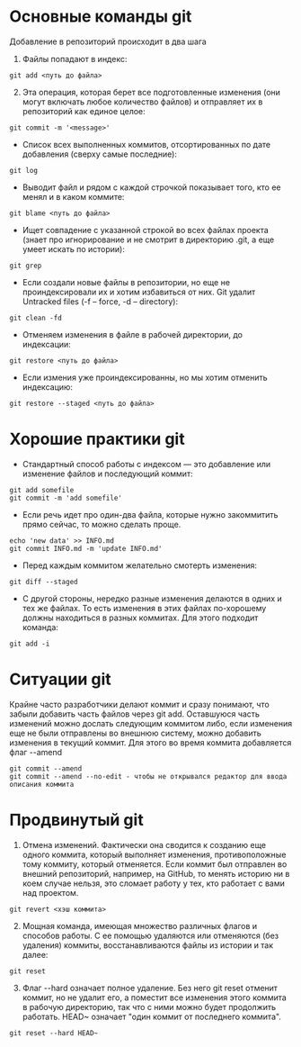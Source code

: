 # Основные команды git

Добавление в репозиторий происходит в два шага
1) Файлы попадают в индекс:
```
git add <путь до файла>
```
2) Эта операция, которая берет все подготовленные изменения (они могут включать любое количество файлов) и отправляет их в репозиторий как единое целое:
```
git commit -m '<message>'
```
* Cписок всех выполненных коммитов, отсортированных по дате добавления (сверху самые последние):
```
git log
```
* Выводит файл и рядом с каждой строчкой показывает того, кто ее менял и в каком коммите:
```
git blame <путь до файла>
```
* Ищет совпадение с указанной строкой во всех файлах проекта (знает про игнорирование и не смотрит в директорию .git, а еще умеет искать по истории):
```
git grep
```
* Если создали новые файлы в репозитории, но еще не проиндексировали их и хотим избавиться от них. Git удалит Untracked files (-f – force, -d – directory):
```
git clean -fd
```
* Отменяем изменения в файле в рабочей директории, до индексации:
```
git restore <путь до файла>
```
* Если измения уже проиндексированны, но мы хотим отменить индексацию:
```
git restore --staged <путь до файла>
```

# Хорошие практики git

* Стандартный способ работы с индексом — это добавление или изменение файлов и последующий коммит:
```
git add somefile
git commit -m 'add somefile'
```
* Если речь идет про один-два файла, которые нужно закоммитить прямо сейчас, то можно сделать проще.
```
echo 'new data' >> INFO.md
git commit INFO.md -m 'update INFO.md'
```
* Перед каждым коммитом желательно смотерть изменения:
```
git diff --staged
```
* С другой стороны, нередко разные изменения делаются в одних и тех же файлах. То есть изменения в этих файлах по-хорошему должны находиться в разных коммитах. Для этого подходит команда:
```
git add -i
```

# Ситуации git

Крайне часто разработчики делают коммит и сразу понимают, что забыли добавить часть файлов через git add. Оставшуюся часть изменений можно дослать следующим коммитом либо, если изменения еще не были отправлены во внешнюю систему, можно добавить изменения в текущий коммит. Для этого во время коммита добавляется флаг --amend
```
git commit --amend
git commit --amend --no-edit - чтобы не открывался редактор для ввода описания коммита
```

# Продвинутый git
1) Отмена изменений. Фактически она сводится к созданию еще одного коммита, который выполняет изменения, противоположные тому коммиту, который отменяется.
Если коммит был отправлен во внешний репозиторий, например, на GitHub, то менять историю ни в коем случае нельзя, это сломает работу у тех, кто работает с вами над проектом.
```
git revert <хэш коммита>
```
2) Мощная команда, имеющая множество различных флагов и способов работы. С ее помощью удаляются или отменяются (без удаления) коммиты, восстанавливаются файлы из истории и так далее:
```
git reset
```
3) Флаг --hard означает полное удаление. Без него git reset отменит коммит, но не удалит его, а поместит все изменения этого коммита в рабочую директорию, так что с ними можно будет продолжить работать. HEAD~ означает "один коммит от последнего коммита".
```
git reset --hard HEAD~
```
